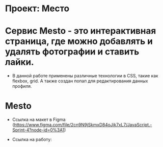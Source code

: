 # Проект: Место

# Сервис Mesto - это интерактивная страница, где можно добавлять и удалять фотографии и ставить лайки. 

* В данной работе применены различные технологии в CSS, такие как flexbox, grid. А также создан попап для редактирования данных профиля. 

# Mesto

* Ссылка на макет в Figma (https://www.figma.com/file/2cn9N9jSkmxD84oJik7xL7/JavaScript.-Sprint-4?node-id=0%3A1)

* Ссылка на работу: 
